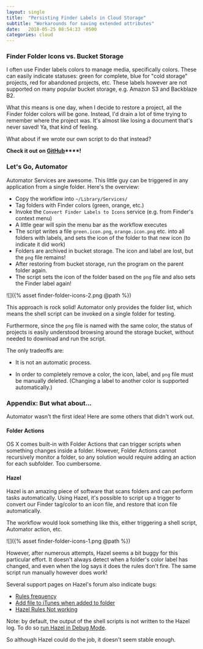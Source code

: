 ```yaml
---
layout: single
title:  "Persisting Finder Labels in Cloud Storage"
subtitle: "Workarounds for saving extended attributes"
date:   2018-05-25 08:54:33 -0500
categories: cloud
---
```


### Finder Folder Icons vs. Bucket Storage

I often use Finder labels colors to manage media, specifically colors. These can easily indicate statuses: green for complete, blue for "cold storage" projects, red for abandoned projects, etc. These labels however are not supported on many popular bucket storage, e.g. Amazon S3 and Backblaze B2.

What this means is one day, when I decide to restore a project, all the Finder folder colors will be gone. Instead, I'd drain a lot of time trying to remember where the project was. It's almost like losing a document that's never saved! Ya, that kind of feeling.

What about if we wrote our own script to do that instead?

**Check it out on [GitHub](https://github.com/NaanProphet/finder-folder-icons)****!**

### Let's Go, Automator

Automator Services are awesome. This little guy can be triggered in any application from a single folder. Here's the overview:

- Copy the workflow into `~/Library/Services/`
- Tag folders with Finder colors (green, orange, etc.)
- Invoke the `Convert Finder Labels to Icons` service (e.g. from Finder's context menu)
- A little gear will spin the menu bar as the workflow executes
- The script writes a file `green.icon.png`, `orange.icon.png` etc. into all folders with labels, and sets the icon of the folder to that new icon (to indicate it did work)
- Folders are archived in bucket storage. The icon and label are lost, but the `png` file remains!
- After restoring from bucket storage, run the program on the parent folder again.
- The script sets the icon of the folder based on the `png` file and also sets the Finder label again!

![]({% asset finder-folder-icons-2.png @path %})

This approach is rock solid! Automator only provides the folder list, which means the shell script can be invoked on a single folder for testing.

Furthermore, since the `png` file is named with the same color, the status of projects is easily understood browsing around the storage bucket, without needed to download and run the script.

The only tradeoffs are:

* It is not an automatic process.

* In order to completely remove a color, the icon, label, and `png` file must be manually deleted. (Changing a label to another color is supported automatically.)

  

### Appendix: But what about...

Automator wasn't the first idea! Here are some others that didn't work out.

#### Folder Actions

OS X comes built-in with Folder Actions that can trigger scripts when something changes inside a folder. However, Folder Actions cannot recursively monitor a folder, so any solution would require adding an action for each subfolder. Too cumbersome.

#### Hazel

Hazel is an amazing piece of software that scans folders and can perform tasks automatically. Using Hazel, it's possible to script up a trigger to convert our Finder tag/color to an icon file, and restore that icon file automatically.

The workflow would look something like this, either triggering a shell script, Automator action, etc.

![]({% asset finder-folder-icons-1.png @path %})

However, after numerous attempts, Hazel seems a bit buggy for this particular effort. It doesn't always detect when a folder's color label has changed, and even when the log says it does the rules don't fire. The same script run manually however does work!

Several support pages on Hazel's forum also indicate bugs:

* [Rules frequency](https://www.noodlesoft.com/forums/viewtopic.php?f=4&t=5578#p17183)
* [Add file to iTunes when added to folder](https://www.noodlesoft.com/forums/viewtopic.php?f=4&t=6767)
* [Hazel Rules Not working](https://www.noodlesoft.com/forums/viewtopic.php?f=4&t=1618#p6643)

Note: by default, the output of the shell scripts is not written to the Hazel log. To do so [run Hazel in Debug Mode](https://www.noodlesoft.com/forums/viewtopic.php?f=4&t=296).

So although Hazel could do the job, it doesn't seem stable enough.
